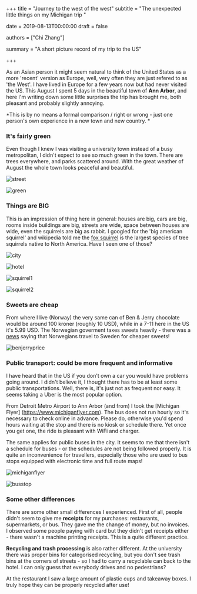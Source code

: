 +++
title = "Journey to the west of the west"
subtitle = "The unexpected little things on my Michigan trip "

date = 2019-08-13T00:00:00
draft = false

authors = ["Chi Zhang"]

summary = "A short picture record of my trip to the US"



+++

As an Asian person it might seem natural to think of the United States as a more 'recent' version as Europe, well, very often they are just refered to as 'the West'. I have lived in Europe for a few years now but had never visited the US. This August I spent 5 days in the beautiful town of **Ann Arbor**, and here I'm writing down some little surprises the trip has brought me, both pleasant and probably slightly annoying. 

*This is by no means a formal comparison / right or wrong - just one person's own experience in a new town and new country. *



### It's fairly green 

Even though I knew I was visiting a university town instead of a busy metropolitan, I didn't expect to see so much green in the town. There are trees everywhere, and parks scattered around. With the great weather of August the whole town looks peaceful and beautiful. 

![street](/img/ustrip/street.jpg)

![green](/img/ustrip/green.jpg)



### Things are BIG 

This is an impression of thing here in general: houses are big, cars are big, rooms inside buildings are big, streets are wide, space between houses are wide, even the squirrels are big as rabbit. I googled for the 'big american squirrel' and wikipedia told me the [fox squirrel](https://en.wikipedia.org/wiki/Fox_squirrel) is the largest species of tree squirrels native to North America. Have I seen one of those?



![city](/img/ustrip/city.jpg)

![hotel](/img/ustrip/hotel.jpg)

![squirrel1](/img/ustrip/squirrel1.jpg)

![squirrel2](/img/ustrip/squirrel2.jpg)





### Sweets are cheap 

From where I live (Norway) the very same can of Ben & Jerry chocolate would be around 100 kroner (roughly 10 USD), while in a 7-11 here in the US it's 5.99 USD. The Norwegian goverment taxes sweets heavily - there was a [news](https://www.bbc.com/news/av/health-43381411/sugar-tax-the-norwegians-travelling-to-sweden-for-sweets) saying that Norwegians travel to Sweden for cheaper sweets!

![benjerryprice](/img/ustrip/benjerryprice.jpg)



### Public transport: could be more frequent and informative

I have heard that in the US if you don't own a car you would have problems going around. I didn't believe it, I thought there has to be at least some public transportations. Well, there is, it's just not as frequent nor easy. It seems taking a Uber is the most popular option. 

From Detroit Metro Airport to Ann Arbor (and from) I took the [Michigan Flyer] (https://www.michiganflyer.com). The bus does not run hourly so it's necessary to check online in advance. Please do, otherwise you'd spend hours waiting at the stop and there is no kiosk or schedule there. Yet once you get one, the ride is pleasant with WiFi and charger. 

The same applies for public buses in the city. It seems to me that there isn't a schedule for buses - or the schedules are not being followed properly. It is quite an inconvenience for travellers, especially those who are used to bus stops equipped with electronic time and full route maps!

![michiganflyer](/img/ustrip/michiganflyer.jpg)



![busstop](/img/ustrip/busstop.jpg)



### Some other differences

There are some other small differences I experienced. First of all, people didn't seem to give me **receipts** for my purchases: restaurants, supermarkets, or bus. They gave me the change of money, but no invoices. I observed some people paying with card but they didn't get receipts either - there wasn't a machine printing receipts. This is a quite different practice.

**Recycling and trash processing** is also rather different. At the university there was proper bins for categorised recycling, but you don't see trash bins at the corners of streets - so I had to carry a recyclable can back to the hotel. I can only guess that everybody drives and no pedestrians? 

At the restaurant I saw a large amount of plastic cups and takeaway boxes. I truly hope they can be properly recycled after use! 







